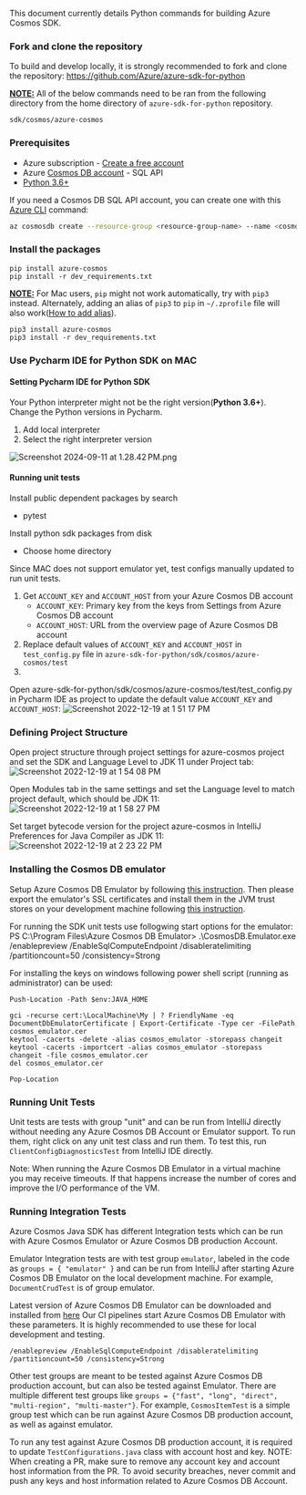 This document currently details Python commands for building Azure Cosmos SDK.

### Fork and clone the repository
To build and develop locally, it is strongly recommended to fork and clone the repository: https://github.com/Azure/azure-sdk-for-python

**<u>NOTE:</u>** All of the below commands need to be ran from the following directory from the home directory of `azure-sdk-for-python` repository.

```shell
sdk/cosmos/azure-cosmos
```

### Prerequisites
* Azure subscription - [Create a free account][azure_sub]
* Azure [Cosmos DB account][cosmos_account] - SQL API
* [Python 3.6+][python]

If you need a Cosmos DB SQL API account, you can create one with this [Azure CLI][azure_cli] command:

```Bash
az cosmosdb create --resource-group <resource-group-name> --name <cosmos-account-name>
```

### Install the packages

```shell
pip install azure-cosmos
pip install -r dev_requirements.txt 
```

**<u>NOTE:</u>** For Mac users, `pip` might not work automatically, try with `pip3` instead. Alternately, adding an alias of `pip3` to `pip` in `~/.zprofile` file will also work([How to add alias][pip_alias]).
```shell
pip3 install azure-cosmos
pip3 install -r dev_requirements.txt 
```

### Use Pycharm IDE for Python SDK on MAC

#### Setting Pycharm IDE for Python SDK

[//]: # (TODO: Add screenshots)
Your Python interpreter might not be the right version(**Python 3.6+**). Change the Python versions in Pycharm.
1. Add local interpreter
2. Select the right interpreter version

![Screenshot 2024-09-11 at 1.28.42 PM.png](../../../../../../Desktop/Screenshot%202024-09-11%20at%201.28.42%E2%80%AFPM.png)

#### Running unit tests

Install public dependent packages by search
- pytest

Install python sdk packages from disk
- Choose home directory


Since MAC does not support emulator yet, test configs manually updated to run unit tests.
1. Get `ACCOUNT_KEY` and `ACCOUNT_HOST` from your Azure Cosmos DB account
    - `ACCOUNT_KEY`: Primary key from the keys from Settings from Azure Cosmos DB account
    - `ACCOUNT_HOST`: URL from the overview page of Azure Cosmos DB account
2. Replace default values of `ACCOUNT_KEY` and `ACCOUNT_HOST` in `test_config.py` file in `azure-sdk-for-python/sdk/cosmos/azure-cosmos/test` 
3. 

Open azure-sdk-for-python/sdk/cosmos/azure-cosmos/test/test_config.py in Pycharm IDE as project to update the default value `ACCOUNT_KEY` and `ACCOUNT_HOST`:
![Screenshot 2022-12-19 at 1 51 17 PM](https://user-images.githubusercontent.com/14034156/208549832-9edf00d6-613a-4efd-a410-eaeb7abe86cd.png)


### Defining Project Structure

Open project structure through project settings for azure-cosmos project and set the SDK and Language Level to JDK 11 under Project tab:
![Screenshot 2022-12-19 at 1 54 08 PM](https://user-images.githubusercontent.com/14034156/208549843-4824a467-9d21-4ffa-bc56-7f14da9d573c.png)

Open Modules tab in the same settings and set the Language level to match project default, which should be JDK 11:
![Screenshot 2022-12-19 at 1 58 27 PM](https://user-images.githubusercontent.com/14034156/208549863-d541c174-c7a3-48d6-b186-e19b78153cff.png)


Set target bytecode version for the project azure-cosmos in IntelliJ Preferences for Java Compiler as JDK 11: 
![Screenshot 2022-12-19 at 2 23 22 PM](https://user-images.githubusercontent.com/14034156/208549894-39804c35-9f4c-4b74-b076-aeaf24edd847.png)

### Installing the Cosmos DB emulator

Setup Azure Cosmos DB Emulator by following [this instruction](https://docs.microsoft.com/azure/cosmos-db/local-emulator). Then please export the emulator's SSL certificates and install them in the JVM trust stores on your development machine following [this instruction](https://learn.microsoft.com/azure/cosmos-db/local-emulator-export-ssl-certificates).

For running the SDK unit tests use follogwing start options for the emulator:
PS C:\Program Files\Azure Cosmos DB Emulator> .\CosmosDB.Emulator.exe /enablepreview /EnableSqlComputeEndpoint /disableratelimiting /partitioncount=50 /consistency=Strong

For installing the keys on windows following power shell script (running as administrator) can be used:
```
Push-Location -Path $env:JAVA_HOME

gci -recurse cert:\LocalMachine\My | ? FriendlyName -eq DocumentDbEmulatorCertificate | Export-Certificate -Type cer -FilePath cosmos_emulator.cer
keytool -cacerts -delete -alias cosmos_emulator -storepass changeit
keytool -cacerts -importcert -alias cosmos_emulator -storepass changeit -file cosmos_emulator.cer
del cosmos_emulator.cer

Pop-Location
```

### Running Unit Tests

Unit tests are tests with group "unit" and can be run from IntelliJ directly without needing any Azure Cosmos DB Account or Emulator support. To run them, right click on any unit test class and run them. To test this, run `ClientConfigDiagnosticsTest` from IntelliJ IDE directly. 

Note: When running the Azure Cosmos DB Emulator in a virtual machine you may receive timeouts. If that happens increase the number of cores and improve the I/O performance of the VM.

### Running Integration Tests

Azure Cosmos Java SDK has different Integration tests which can be run with Azure Cosmos Emulator or Azure Cosmos DB production Account. 

Emulator Integration tests are with test group `emulator`, labeled in the code as `groups = { "emulator" }` and can be run from IntelliJ after starting Azure Cosmos DB Emulator on the local development machine. For example, `DocumentCrudTest` is of group emulator.

Latest version of Azure Cosmos DB Emulator can be downloaded and installed from [here](https://learn.microsoft.com/azure/cosmos-db/local-emulator)
Our CI pipelines start Azure Cosmos DB Emulator with these parameters. It is highly recommended to use these for local development and testing.
```shell
/enablepreview /EnableSqlComputeEndpoint /disableratelimiting /partitioncount=50 /consistency=Strong
```

Other test groups are meant to be tested against Azure Cosmos DB production account, but can also be tested against Emulator. There are multiple different test groups like `groups = {"fast", "long", "direct", "multi-region", "multi-master"}`. For example, `CosmosItemTest` is a simple group test which can be run against Azure Cosmos DB production account, as well as against emulator.

To run any test against Azure Cosmos DB production account, it is required to update `TestConfigurations.java` class with account host and key. 
NOTE: When creating a PR, make sure to remove any account key and account host information from the PR. To avoid security breaches, never commit and push any keys and host information related to Azure Cosmos DB Account.



<!-- LINKS -->
[azure_sub]: https://azure.microsoft.com/free/
[cosmos_account]: https://docs.microsoft.com/azure/cosmos-db/account-overview
[python]: https://www.python.org/downloads/
[azure_cli]: https://docs.microsoft.com/cli/azure
[pip_alias]: https://stackoverflow.com/questions/44455001/how-to-change-pip3-command-to-be-pip#:~:text=You%20can%20use%20pip3%20using%20the%20alias%20pip,in%20your%20~%2F.zprofile%20file%20has%20the%20same%20effect.
